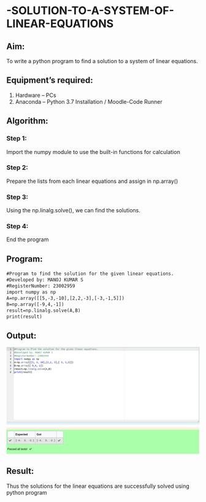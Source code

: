 # -SOLUTION-TO-A-SYSTEM-OF-LINEAR-EQUATIONS
## Aim:
To write a python program to find a solution to a system of linear equations.
## Equipment’s required:
1. 	Hardware – PCs
2. 	Anaconda – Python 3.7 Installation / Moodle-Code Runner
## Algorithm:
### Step 1: 
Import the numpy module to use the built-in functions for calculation
### Step 2: 
Prepare the lists from each linear equations and assign in np.array()
### Step 3: 
Using the np.linalg.solve(), we can find the solutions.
### Step 4: 
End the program
## Program:
```
#Program to find the solution for the given linear equations.
#Developed by: MANOJ KUMAR S
#RegisterNumber: 23002959
import numpy as np
A=np.array([[5,-3,-10],[2,2,-3],[-3,-1,5]])
B=np.array([-9,4,-1])
result=np.linalg.solve(A,B)
print(result)

```

## Output:
![Output](./lineqn.png)
## Result: 
Thus the solutions for the linear equations are successfully solved using python program

